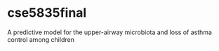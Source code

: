 # cse5835final
A predictive model for the upper-airway microbiota and loss of asthma control among children
